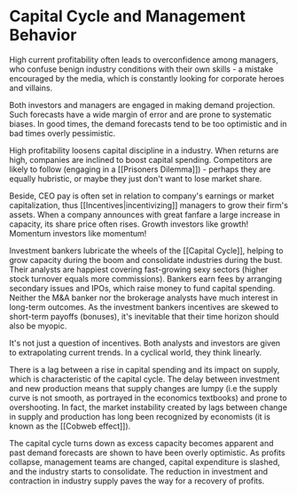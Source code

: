 # Capital Cycle and Management Behavior

High current profitability often leads to overconfidence among managers, who confuse benign industry conditions with their own skills - a mistake encouraged by the media, which is constantly looking for corporate heroes and villains. 

Both investors and managers are engaged in making demand projection. Such forecasts have a wide margin of error and are prone to systematic biases. In good times, the demand forecasts tend to be too optimistic and in bad times overly pessimistic.

High profitability loosens capital discipline in a industry. When returns are high, companies are inclined to boost capital spending. Competitors are likely to follow (engaging in a [[Prisoners Dilemma]]) - perhaps they are equally hubristic, or maybe they just don't want to lose market share.

Beside, CEO pay is often set in relation to company's earnings or market capitalization, thus [[Incentives|incentivizing]] managers to grow their firm's assets.  When a company announces with great fanfare a large increase in capacity, its share price often rises. Growth investors like growth! Momentum investors like momentum!

Investment bankers lubricate the wheels of the [[Capital Cycle]], helping to grow capacity during the boom and consolidate industries during the bust. Their analysts are happiest covering fast-growing sexy sectors (higher stock turnover equals more commissions). Bankers earn fees by arranging secondary issues and IPOs, which raise money to fund capital spending. Neither the M&A banker nor the brokerage analysts have much interest in long-term outcomes. As the investment bankers incentives are skewed to short-term payoffs (bonuses), it's inevitable that their time horizon should also be myopic.

It's not just a question of incentives. Both analysts and investors are given to extrapolating current trends. In a cyclical world, they think linearly.

There is a lag between a rise in capital spending and its impact on supply, which is characteristic of the capital cycle. The delay between investment and new production means that supply changes are lumpy (i.e the supply curve is not smooth, as portrayed in the economics textbooks) and prone to overshooting.  In fact, the market instability created by lags between change in supply and production has long been recognized by economists (it is known as the [[Cobweb effect]]).

The capital cycle turns down as excess capacity becomes apparent and past demand forecasts are shown to have been overly optimistic. As profits collapse, management teams are changed, capital expenditure is slashed, and the industry starts to consolidate. The reduction in investment and contraction in industry supply paves the way for a recovery of profits. 

